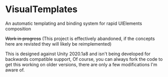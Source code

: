 # VisualTemplates
An automatic templating and binding system for rapid UIElements composition

~~Work in progress~~ (This project is effectively abandoned, if the concepts here are revisted they will likely be reimplemented)

This is designed against Unity 2020.1a8 and isn't being developed for backwards compatible support, 
Of course, you can always fork the code to get this working on older versions, there are only a few modifications I'm aware of.
